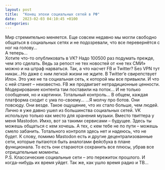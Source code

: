```yaml
---
layout: post
title:  "Конец эпохи социальных сетей в РФ"
date:   2023-02-03 04:10:45 +0100
categories:
---
```


Мир стремительно меняется. Еще совсем недавно мы могли свободно общаться в социальных сетях и не подозревали, что все перевернётся с ног на голову…
<br />А теперь…
<br />Хотите что-то опубликовать в VK? Надо 100500 раз подумать прежде, чем это сделать. Ведь за репост не тех новостей от «не тех СМИ» можно и на штраф нарваться.
Так, а что насчет FB и Twitter? Без VPN тут никак…Но даже с ним легкой жизни не ждите. В Twitter’e свирепствует Илон. Это уже не та социальная сеть, к которой мы все привыкли. И что с ней станет – неизвестно. FB же продвигает нетрадиционные ценности. Модерирование контента там поставили на поток… И не только сообщения, но и картинки. Тотальный контроль… 
В общем, каждая платформа сходит с ума по-своему...
...Я молчу про ботов. Они повсюду. Они везде. Такое ощущение, что их стало больше, чем людей.
<br />Лично я уже давно ушел из большинства социальных сетей. VK использую только как место для хранения музыки. Вместо твиттера у меня Mastodon. Имхо, вот за такими сервисами – будущее. Здесь ты можешь общаться с кем хочешь. А тех, с кем тебе не по пути – можешь смело забанить. Тотального контроля здесь нет и надеюсь, что не будет. К слову, помимо Mastodon есть и другие децентрализованные сети, которые пытаются быть аналогами фейсбука в плане функционала. То есть они стараются сохранить все плюсы, убрав все отрицательные моменты.
<br />P.S. Классические социальные сети – это пережиток прошлого. И когда-нибудь их время уйдет. Так же, как ушло время радио и ТВ…
